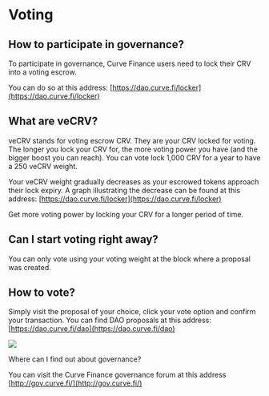 # Voting

## How to participate in governance?

To participate in governance, Curve Finance users need to lock their CRV into a voting escrow.

You can do so at this address: [https://dao.curve.fi/locker](https://dao.curve.fi/locker)​

## What are veCRV?

veCRV stands for voting escrow CRV. They are your CRV locked for voting. The longer you lock your CRV for, the more voting power you have (and the bigger boost you can reach). You can vote lock 1,000 CRV for a year to have a 250 veCRV weight.

Your veCRV weight gradually decreases as your escrowed tokens approach their lock expiry. A graph illustrating the decrease can be found at this address: [https://dao.curve.fi/locker](https://dao.curve.fi/locker)​

Get more voting power by locking your CRV for a longer period of time.

## Can I start voting right away?

You can only vote using your voting weight at the block where a proposal was created.

## How to vote?

Simply visit the proposal of your choice, click your vote option and confirm your transaction. You can find DAO proposals at this address: [https://dao.curve.fi/dao](https://dao.curve.fi/dao)​

![](https://2254922201-files.gitbook.io/~/files/v0/b/gitbook-legacy-files/o/assets%2F-MFA0rQI3SzfbVFgp3Ic%2F-MFaCWag3CMFEYuEYadw%2F-MFaDb4b2tFZeaizUTvP%2Fimage.png?alt=media&token=31b6463c-0fe9-4dae-9584-8864bca62569)

Where can I find out about governance?

You can visit the Curve Finance governance forum at this address [http://gov.curve.fi/](http://gov.curve.fi/)​
